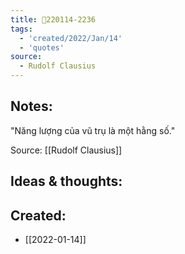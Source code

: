 ```yaml
---
title: 💬220114-2236
tags:
  - 'created/2022/Jan/14'
  - 'quotes'
source:
  - Rudolf Clausius
---
```


## Notes:
"Năng lượng của vũ trụ là một hằng số."

Source: [[Rudolf Clausius]]

## Ideas & thoughts:
## Created:
- [[2022-01-14]]
